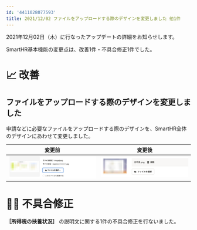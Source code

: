 ```yaml
---
id: '4411028077593'
title: 2021/12/02 ファイルをアップロードする際のデザインを変更しました 他1件
---
```

2021年12月02日（木）に行なったアップデートの詳細をお知らせします。

SmartHR基本機能の変更点は、改善1件・不具合修正1件でした。

# 📈 改善

## ファイルをアップロードする際のデザインを変更しました

申請などに必要なファイルをアップロードする際のデザインを、SmartHR全体のデザインにあわせて変更しました。

| 変更前 | 変更後 |
| --- | --- |
|   ![](./__________2021-12-03_11_01_06-2-2.png)   | ![](./__________2021-12-03_11_01_06-3.png) |

# 👨‍⚕️ 不具合修正

 **［所得税の扶養状況］** の説明文に関する1件の不具合修正を行ないました。
